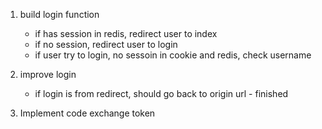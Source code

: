 1. build login function
   -  if has session in redis, redirect user to index
   -  if no session, redirect user to login
   -  if user try to login, no sessoin in cookie and redis, check username

2. improve login
   - if login is from redirect, should go back to origin url - finished

3. Implement code exchange token

